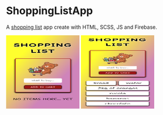 # ShoppingListApp

A [shopping list](https://add-to-cart-gonzalesgutierrez.netlify.app/) app create with HTML, SCSS, JS and Firebase.

<img src="/...readMe/add-to-cart-gonzalesgutierrez.netlify.app.png" alt="GitHub Logo" width="200" height="200">

<img src="/...readMe/add-to-cart-gonzalesgutierrez.netlify.appWithItems.png" alt="GitHub Logo" width="200" height="200">
